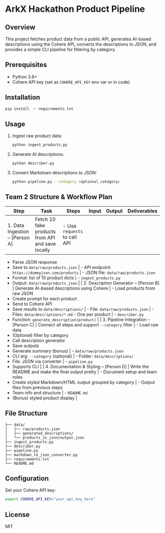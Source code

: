 # ArkX Hackathon Product Pipeline

## Overview
This project fetches product data from a public API, generates AI-based descriptions using the Cohere API, converts the descriptions to JSON, and provides a simple CLI pipeline for filtering by category.

## Prerequisites
- Python 3.8+
- Cohere API key (set as `COHERE_API_KEY` env var or in code)

## Installation
```bash
pip install -r requirements.txt
```

## Usage
1. Ingest raw product data:
   ```bash
   python ingest_products.py
   ```
2. Generate AI descriptions:
   ```bash
   python describer.py
   ```
3. Convert Markdown descriptions to JSON:
   ```bash
   python pipeline.py --category <optional_category>
   ```

## Team 2 Structure & Workflow Plan
| Step | Task | Steps | Input | Output | Deliverables |
| --- | --- | --- | --- | --- | --- |
| 1. Data Ingestion – [Person A] | Fetch 10 fake products from API and save locally | - Use `requests` to call API  
- Parse JSON response  
- Save to `data/raw/products.json` | - API endpoint: `https://dummyjson.com/products` | - JSON file: `data/raw/products.json`  
- Format: list of 10 product dicts | - `ingest_products.py`  
- Output: `data/raw/products.json` |
| 2. Description Generator – [Person B] | Generate AI-based descriptions using Cohere | - Load products from raw JSON  
- Create prompt for each product  
- Send to Cohere API  
- Save results to `data/descriptions/` | - File: `data/raw/products.json` | - Files: `data/descriptions/*.md`  - One per product | - `describer.py`  
- Function: `generate_description(product)` |
| 3. Pipeline Integration – [Person C] | Connect all steps and support `--category` filter | - Load raw data  
- (Optional) filter by category  
- Call description generator  
- Save outputs  
- Generate summary (bonus) | - `data/raw/products.json`  
- CLI arg: `--category` (optional) | - Folder: `data/descriptions/`  
- File: JSON via converter | - `pipeline.py`  
- Supports CLI |
| 4. Documentation & Styling – [Person D] | Write the README and make the final output pretty | - Document setup and team roles  
- Create styled Markdown/HTML output grouped by category | - Output files from previous steps  
- Team info and structure | - `README.md`  
- (Bonus) styled product display | 

## File Structure
```
├── data/
│   ├── raw/products.json
│   ├── generated_descriptions/
│   └── products_in_json/output.json
├── ingest_products.py
├── describer.py
├── pipeline.py
├── markdown_to_json_converter.py
├── requirements.txt
└── README.md
```

## Configuration
Set your Cohere API key:
```bash
export COHERE_API_KEY="your_api_key_here"
```

## License
MIT
